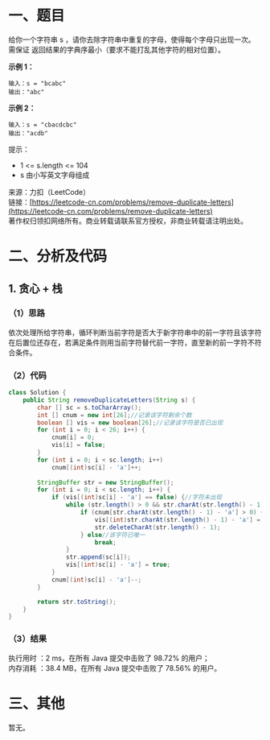 # 一、题目
给你一个字符串 s ，请你去除字符串中重复的字母，使得每个字母只出现一次。需保证 返回结果的字典序最小（要求不能打乱其他字符的相对位置）。    
   
**示例 1：**
```
输入：s = "bcabc"
输出："abc"
```
**示例 2：**
```
输入：s = "cbacdcbc"
输出："acdb"
```
提示：   
- 1 <= s.length <= 104   
- s 由小写英文字母组成   
   
来源：力扣（LeetCode）   
链接：[https://leetcode-cn.com/problems/remove-duplicate-letters](https://leetcode-cn.com/problems/remove-duplicate-letters)    
著作权归领扣网络所有。商业转载请联系官方授权，非商业转载请注明出处。    
# 二、分析及代码    
## 1. 贪心 + 栈
### （1）思路
依次处理所给字符串，循环判断当前字符是否大于新字符串中的前一字符且该字符在后置位还存在，若满足条件则用当前字符替代前一字符，直至新的前一字符不符合条件。    
### （2）代码
```Java
class Solution {
    public String removeDuplicateLetters(String s) {
        char [] sc = s.toCharArray();
        int [] cnum = new int[26];//记录该字符剩余个数
        boolean [] vis = new boolean[26];//记录该字符是否已出现
        for (int i = 0; i < 26; i++) {
            cnum[i] = 0;
            vis[i] = false;
        }
        for (int i = 0; i < sc.length; i++)
            cnum[(int)sc[i] - 'a']++;
        
        StringBuffer str = new StringBuffer();
        for (int i = 0; i < sc.length; i++) {
            if (vis[(int)sc[i] - 'a'] == false) {//字符未出现
                while (str.length() > 0 && str.charAt(str.length() - 1) > sc[i]) {//存储的上一字符大于当前字符
                    if (cnum[str.charAt(str.length() - 1) - 'a'] > 0) {//上一字符在后置位还有
                        vis[(int)str.charAt(str.length() - 1) - 'a'] = false;
                        str.deleteCharAt(str.length() - 1);
                    } else//该字符已唯一
                        break;
                }
                str.append(sc[i]);
                vis[(int)sc[i] - 'a'] = true;
            }
            cnum[(int)sc[i] - 'a']--;
        }

        return str.toString();
    }
}
```
### （3）结果
执行用时 ：2 ms，在所有 Java 提交中击败了 98.72% 的用户；    
内存消耗 ：38.4 MB，在所有 Java 提交中击败了 78.56% 的用户。      
# 三、其他
暂无。  
